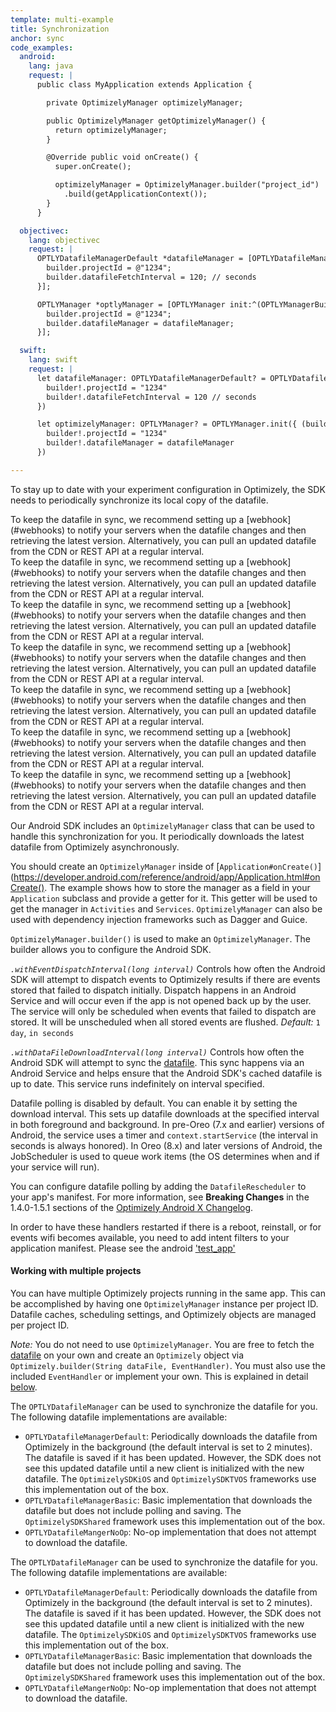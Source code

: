 ```yaml
---
template: multi-example
title: Synchronization
anchor: sync
code_examples:
  android:
    lang: java
    request: |
      public class MyApplication extends Application {

        private OptimizelyManager optimizelyManager;

        public OptimizelyManager getOptimizelyManager() {
          return optimizelyManager;
        }

        @Override public void onCreate() {
          super.onCreate();

          optimizelyManager = OptimizelyManager.builder("project_id")
          	.build(getApplicationContext());
        }
      }

  objectivec:
    lang: objectivec
    request: |
      OPTLYDatafileManagerDefault *datafileManager = [OPTLYDatafileManagerDefault initWithBuilderBlock:^(OPTLYDatafileManagerBuilder * _Nullable builder) {
        builder.projectId = @"1234";
        builder.datafileFetchInterval = 120; // seconds
      }];

      OPTLYManager *optlyManager = [OPTLYManager init:^(OPTLYManagerBuilder * _Nullable builder) {
        builder.projectId = @"1234";
        builder.datafileManager = datafileManager;
      }];

  swift:
    lang: swift
    request: |
      let datafileManager: OPTLYDatafileManagerDefault? = OPTLYDatafileManagerDefault.initWithBuilderBlock({ (builder) in
        builder!.projectId = "1234"
        builder!.datafileFetchInterval = 120 // seconds
      })

      let optimizelyManager: OPTLYManager? = OPTLYManager.init({ (builder) in
        builder!.projectId = "1234"
        builder!.datafileManager = datafileManager
      })

---
```


To stay up to date with your experiment configuration in Optimizely, the SDK needs to periodically synchronize its local copy of the datafile.

<div class="hidden" data-language-content="language" data-language="python">
To keep the datafile in sync, we recommend setting up a [webhook](#webhooks) to notify your servers when the datafile changes and then retrieving the latest version. Alternatively, you can pull an updated datafile from the CDN or REST API at a regular interval.
</div>

<div class="hidden" data-language-content="language" data-language="java">
To keep the datafile in sync, we recommend setting up a [webhook](#webhooks) to notify your servers when the datafile changes and then retrieving the latest version. Alternatively, you can pull an updated datafile from the CDN or REST API at a regular interval.
</div>

<div class="hidden" data-language-content="language" data-language="csharp">
To keep the datafile in sync, we recommend setting up a [webhook](#webhooks) to notify your servers when the datafile changes and then retrieving the latest version. Alternatively, you can pull an updated datafile from the CDN or REST API at a regular interval.
</div>

<div class="hidden" data-language-content="language" data-language="ruby">
To keep the datafile in sync, we recommend setting up a [webhook](#webhooks) to notify your servers when the datafile changes and then retrieving the latest version. Alternatively, you can pull an updated datafile from the CDN or REST API at a regular interval.
</div>

<div class="hidden" data-language-content="language" data-language="node">
To keep the datafile in sync, we recommend setting up a [webhook](#webhooks) to notify your servers when the datafile changes and then retrieving the latest version. Alternatively, you can pull an updated datafile from the CDN or REST API at a regular interval.
</div>

<div class="hidden" data-language-content="language" data-language="javascript">
To keep the datafile in sync, we recommend setting up a [webhook](#webhooks) to notify your servers when the datafile changes and then retrieving the latest version. Alternatively, you can pull an updated datafile from the CDN or REST API at a regular interval.
</div>

<div class="hidden" data-language-content="language" data-language="php">
To keep the datafile in sync, we recommend setting up a [webhook](#webhooks) to notify your servers when the datafile changes and then retrieving the latest version. Alternatively, you can pull an updated datafile from the CDN or REST API at a regular interval.
</div>

<div class="hidden" data-language-content="language" data-language="android">

<div></div>

Our Android SDK includes an `OptimizelyManager` class that can be used to handle this synchronization for you. It periodically downloads the latest datafile from Optimizely asynchronously.

You should create an `OptimizelyManager` inside of [`Application#onCreate()`](https://developer.android.com/reference/android/app/Application.html#onCreate().  The example shows how to store the manager as a field in your `Application` subclass and provide a getter for it.  This getter will be used to get the manager in `Activities` and `Services`.  `OptimizelyManager` can also be used with dependency injection frameworks such as Dagger and Guice.

`OptimizelyManager.builder()` is used to make an `OptimizelyManager`.  The builder allows you to configure the Android SDK.

<dfn>`.withEventDispatchInterval(long interval)`</dfn> Controls how often the Android SDK will attempt to dispatch events to Optimizely results if there are events stored that failed to dispatch initially. Dispatch happens in an Android Service and will occur even if the app is not opened back up by the user.  The service will only be scheduled when events that failed to dispatch are stored.  It will be unscheduled when all stored events are flushed. *Default:* `1 day`, `in seconds`

<dfn>`.withDataFileDownloadInterval(long interval)`</dfn> Controls how often the Android SDK will attempt to sync the [datafile](#datafile). This sync happens via an Android Service and helps ensure that the Android SDK's cached datafile is up to date. This service runs indefinitely on interval specified.  

Datafile polling is disabled by default. You can enable it by setting the download interval. This sets up datafile downloads at the specified interval in both foreground and background. In pre-Oreo (7.x and earlier) versions of Android, the service uses a timer and `context.startService` (the interval in seconds is always honored). In Oreo (8.x) and later versions of Android, the JobScheduler is used to queue work items (the OS determines when and if your service will run).

You can configure datafile polling by adding the `DatafileRescheduler` to your app's manifest. For more information, see **Breaking Changes** in the 1.4.0-1.5.1 sections of the <a href="https://github.com/optimizely/android-sdk/blob/master/CHANGELOG.md">Optimizely Android X Changelog</a>.

In order to have these handlers restarted if there is a reboot, reinstall, or for events wifi becomes available, you need to add intent filters to your application manifest.  Please see the android ['test_app'](https://github.com/optimizely/android-sdk/blob/master/test-app/src/main/AndroidManifest.xml)

#### Working with multiple projects

You can have multiple Optimizely projects running in the same app.  This can be accomplished by having one `OptimizelyManager` instance per project ID. Datafile caches, scheduling settings, and Optimizely objects are managed per project ID.

*Note:* You do not need to use `OptimizelyManager`.  You are free to fetch the [datafile](#datafile) on your own and create an `Optimizely` object via `Optimizely.builder(String dataFile, EventHandler)`. You must also use the included `EventHandler` or implement your own. This is explained in detail [below](#configuration).

</div>

<div class="hidden" data-language-content="language" data-language="objectivec">

<div></div>


The `OPTLYDatafileManager` can be used to synchronize the datafile for you. The following datafile implementations are available:

* `OPTLYDatafileManagerDefault`: Periodically downloads the datafile from Optimizely in the background (the default interval is set to 2 minutes). The datafile is saved if it has been updated. However, the SDK does not see this updated datafile until a new client is initialized with the new datafile. The ```OptimizelySDKiOS``` and ```OptimizelySDKTVOS``` frameworks use this implementation out of the box.
* `OPTLYDatafileManagerBasic`: Basic implementation that downloads the datafile but does not include polling and saving. The ```OptimizelySDKShared``` framework uses this implementation out of the box.
* `OPTLYDatafileMangerNoOp`: No-op implementation that does not attempt to download the datafile.

</div>

<div class="hidden" data-language-content="language" data-language="swift">

<div></div>

The `OPTLYDatafileManager` can be used to synchronize the datafile for you. The following datafile implementations are available:

* `OPTLYDatafileManagerDefault`: Periodically downloads the datafile from Optimizely in the background (the default interval is set to 2 minutes). The datafile is saved if it has been updated. However, the SDK does not see this updated datafile until a new client is initialized with the new datafile. The ```OptimizelySDKiOS``` and ```OptimizelySDKTVOS``` frameworks use this implementation out of the box.
* `OPTLYDatafileManagerBasic`: Basic implementation that downloads the datafile but does not include polling and saving. The ```OptimizelySDKShared``` framework uses this implementation out of the box.
* `OPTLYDatafileMangerNoOp`: No-op implementation that does not attempt to download the datafile.

</div>

<br>

